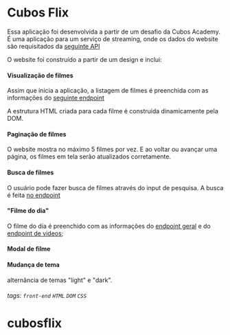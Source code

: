 # Cubos Flix

Essa aplicação foi desenvolvida a partir de um desafio da Cubos Academy.
É uma aplicação para um serviço de streaming, onde os dados do website são requisitados da [seguinte API](https://tmdb-proxy.cubos-academy.workers.dev)

O website foi construído a partir de um design e inclui:

#### Visualização de filmes

Assim que inicia a aplicação, a listagem de filmes é preenchida com as informações do [seguinte endpoint](https://tmdb-proxy.cubos-academy.workers.dev/3/discover/movie?language=pt-BR&include_adult=false)

A estrutura HTML criada para cada filme é construída dinamicamente pela DOM.

#### Paginação de filmes

O website mostra no máximo 5 filmes por vez. E ao voltar ou avançar uma página, os filmes em tela serão atualizados corretamente.

#### Busca de filmes

O usuário pode fazer busca de filmes através do input de pesquisa. A busca é feita [no endpoint](https://tmdb-proxy.cubos-academy.workers.dev/3/search/movie?language=pt-BR&include_adult=false)

#### "Filme do dia"

O filme do dia é preenchido com as informações do [endpoint geral](https://tmdb-proxy.cubos-academy.workers.dev/3/movie/436969?language=pt-BR) e do [endpoint de videos](https://tmdb-proxy.cubos-academy.workers.dev/3/movie/436969/videos?language=pt-BR);

#### Modal de filme

#### Mudança de tema

alternância de temas "light" e "dark".

###### tags: `front-end` `HTML` `DOM` `CSS`
# cubosflix
